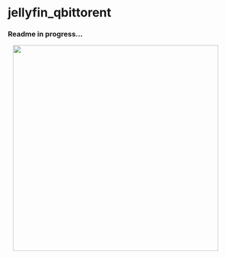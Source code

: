 # jellyfin_qbittorent


### Readme in progress...


<div id="header" align="center">
  <img src="https://media.giphy.com/media/HQGzdiNhg52oM/giphy.gif" width="480"/>
</div>
